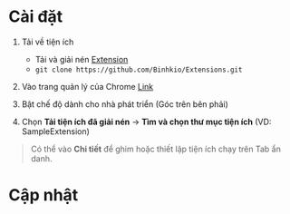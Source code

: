 # Cài đặt

1. Tải về tiện ích
    - Tải và giải nén [Extension](https://github.com/Binhkio/Extensions/archive/refs/heads/main.zip)
    - `git clone https://github.com/Binhkio/Extensions.git`

2. Vào trang quản lý của Chrome [Link](chrome://extensions/)

3. Bật chế độ dành cho nhà phát triển (Góc trên bên phải)

4. Chọn **Tải tiện ích đã giải nén** -> **Tìm và chọn thư mục tiện ích** (VD: SampleExtension)

> Có thể vào **Chi tiết** để ghim hoặc thiết lập tiện ích chạy trên Tab ẩn danh.

# Cập nhật

